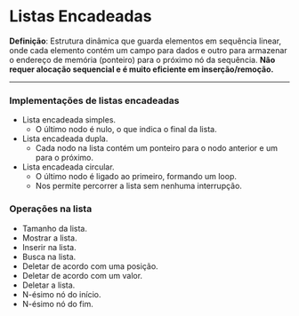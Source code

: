 # Listas Encadeadas

**Definição**: Estrutura dinâmica que guarda elementos em sequência linear, onde cada elemento contém um campo para dados e outro para armazenar o endereço de memória (ponteiro) para o próximo nó da sequência. **Não requer alocação sequencial e é muito eficiente em inserção/remoção.**       

___

### Implementações de listas encadeadas

- Lista encadeada simples.    
    - O último nodo é nulo, o que indica o final da lista.
- Lista encadeada dupla.     
    - Cada nodo na lista contém um ponteiro para o nodo anterior e um para o próximo.
- Lista encadeada circular.      
    - O último nodo é ligado ao primeiro, formando um loop. 
    - Nos permite percorrer a lista sem nenhuma interrupção.      

### Operações na lista

- Tamanho da lista.
- Mostrar a lista.
- Inserir na lista.
- Busca na lista.
- Deletar de acordo com uma posição.
- Deletar de acordo com um valor.
- Deletar a lista.
- N-ésimo nó do início.
- N-ésimo nó do fim.

